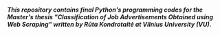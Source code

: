 ##### This repository contains final Python's programming codes for the Master's thesis *"Classification of Job Advertisements Obtained using Web Scraping"* written by Rūta Kondrotaitė at Vilnius University (VU).
